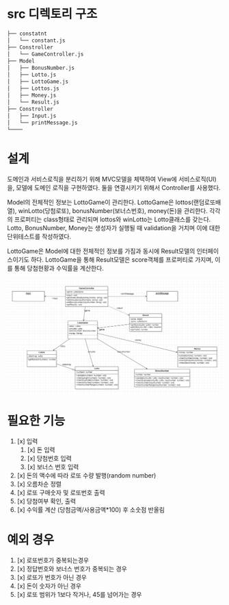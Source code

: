 # src 디렉토리 구조

```src
├── constatnt
│   └── constant.js
├── Constroller
│   └── GameController.js
├── Model
│   ├── BonusNumber.js
│   ├── Lotto.js
│   ├── LottoGame.js
│   ├── Lottos.js
│   ├── Money.js
│   └── Result.js
├── Constroller
│   ├── Input.js
│   └── printMessage.js
└────
```

# 설계

도메인과 서비스로직을 분리하기 위해 MVC모델을 체택하여 View에 서비스로직(UI)을, 모델에 도메인 로직을 구현하였다.
둘을 연결시키기 위해서 Controller를 사용했다.

Model의 전체적인 정보는 LottoGame이 관리한다.
LottoGame은 lottos(랜덤로또배열), winLotto(당첨로또), bonusNumber(보너스번호), money(돈)을 관리한다.
각각의 프로퍼티는 class형태로 관리되며 lottos와 winLotto는 Lotto클래스를 갖는다.
Lotto, BonusNumber, Money는 생성자가 실행될 때 validation을 거치며 이에 대한 단위테스트를 작성하였다.

LottoGame은 Model에 대한 전체적인 정보를 가짐과 동시에 Result모델의 인터페이스이기도 하다.
LottoGame을 통해 Result모델은 score객체를 프로퍼티로 가지며, 이를 통해 당첨현황과 수익률을 계산한다.

![UML 클래스다이어그램](./3주차%20미션%20uml.png)

# 필요한 기능

1. [x] 입력
   1. [x] 돈 입력
   2. [x] 당첨번호 입력
   3. [x] 보너스 번호 입력
2. [x] 돈의 액수에 따라 로또 수량 발행(random number)
3. [x] 오름차순 정렬
4. [x] 로또 구매숫자 및 로또번호 출력
5. [x] 당첨여부 확인, 출력
6. [x] 수익률 계산 (당첨금액/사용금액\*100) 후 소숫점 반올림

# 예외 경우

1. [x] 로또번호가 중복되는경우
2. [x] 정답번호와 보너스 번호가 중복되는 경우
3. [x] 로또가 번호가 아닌 경우
4. [x] 돈이 숫자가 아닌 경우
5. [x] 로또 범위가 1보다 작거나, 45를 넘어가는 경우
